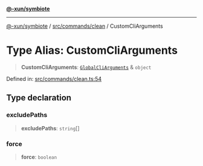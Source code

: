 [**@-xun/symbiote**](../../../../README.md)

***

[@-xun/symbiote](../../../../README.md) / [src/commands/clean](../README.md) / CustomCliArguments

# Type Alias: CustomCliArguments

> **CustomCliArguments**: [`GlobalCliArguments`](../../../configure/type-aliases/GlobalCliArguments.md) & `object`

Defined in: [src/commands/clean.ts:54](https://github.com/Xunnamius/symbiote/blob/15d3444639e5919af49429f7c60a387a77f22b82/src/commands/clean.ts#L54)

## Type declaration

### excludePaths

> **excludePaths**: `string`[]

### force

> **force**: `boolean`
